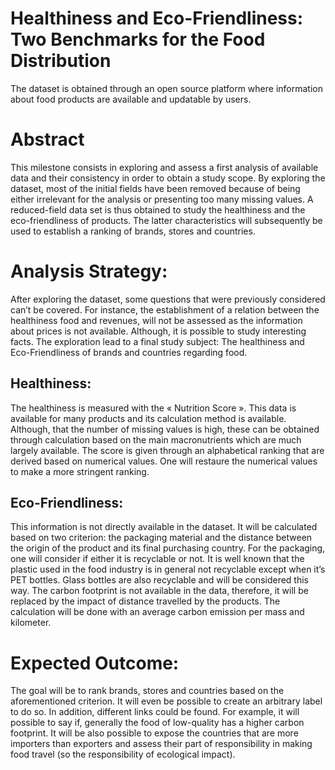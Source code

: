 # Healthiness and Eco-Friendliness: Two Benchmarks for the Food Distribution

The dataset is obtained through an open source platform where information about food products are available and updatable by users.

# Abstract
This milestone consists in exploring and assess a first analysis of available data and their consistency in order to obtain a study scope. By exploring the dataset, most of the initial fields have been removed because of being either irrelevant for the analysis or presenting too many missing values. A reduced-field data set is thus obtained to study the healthiness and the eco-friendliness of products. The latter characteristics will subsequently be used to establish a ranking of brands, stores and countries.

# Analysis Strategy:

After exploring the dataset, some questions that were previously considered can’t be covered. For instance, the establishment of a relation between the healthiness food and revenues, will not be assessed as the information about prices is not available. Although, it is possible to study interesting facts. The exploration lead to a final study subject: The healthiness and Eco-Friendliness of brands and countries regarding food.

## Healthiness:

The healthiness is measured with the « Nutrition Score ». This data is available for many products and its calculation method is available. Although, that the number of missing values is high, these can be obtained through calculation based on the main macronutrients which are much largely available. The score is given through an alphabetical ranking that are derived based on numerical values. One will restaure the numerical values to make a more stringent ranking.

## Eco-Friendliness:

This information is not directly available in the dataset. It will be calculated based on two criterion: the packaging material and the distance between the origin of the product and its final purchasing country. For the packaging, one will consider if either it is recyclable or not. It is well known that the plastic used in the food industry is in general not recyclable except when it’s PET bottles. Glass bottles are also recyclable and will be considered this way. The carbon footprint is not available in the data, therefore, it will be replaced by the impact of distance travelled by the products. The calculation will be done with an average carbon emission per mass and kilometer.


# Expected Outcome:

The goal will be to rank brands, stores and countries based on the aforementioned criterion. It will even be possible to create an arbitrary label to do so. In addition, different links could be found. For example, it will possible to say if, generally the food of low-quality has a higher carbon footprint. It will be also possible to expose the countries that are more importers than exporters and assess their part of responsibility in making food travel (so the responsibility of ecological impact).

 

